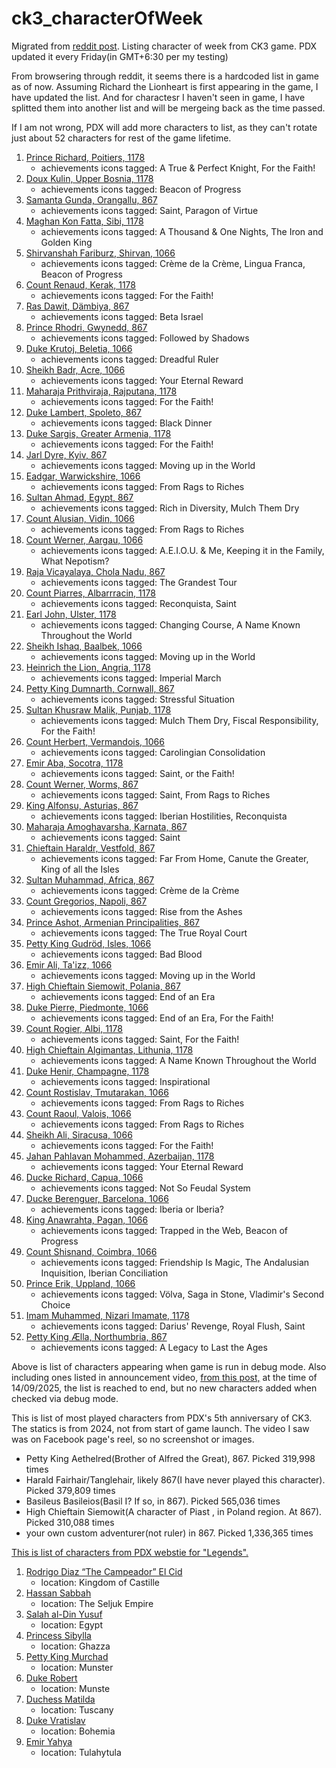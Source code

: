 # ck3_characterOfWeek
Migrated from [reddit post](https://www.reddit.com/r/CrusaderKings/comments/1g8hto1/asking_for_list_of_character_of_week_in_ck3/).
Listing character of week from CK3 game. PDX updated it every Friday(in GMT+6:30 per my testing)

From browsering through reddit, it seems there is a hardcoded list in game as of now. Assuming Richard the Lionheart is first appearing in the game, I have updated the list.
And for charactesr I haven't seen in game, I have splitted them into another list and will be mergeing back as the time passed.

If I am not wrong, PDX will add more characters to list, as they can't rotate just about 52 characters for rest of the game lifetime.

1. [Prince Richard, Poitiers, 1178](info/portraits/1_Richard.png)
   * achievements icons tagged: A True & Perfect Knight, For the Faith!
2. [Doux Kulin, Upper Bosnia, 1178](info/portraits/2_Kulin.png)
   * achievements icons tagged: Beacon of Progress
3. [Samanta Gunda, Orangallu, 867](info/portraits/3_Gunda.png)
   * achievements icons tagged: Saint, Paragon of Virtue
4. [Maghan Kon Fatta, Sibi, 1178](info/portraits/4_Fatta.png)
   * achievements icons tagged: A Thousand & One Nights, The Iron and Golden King
5. [Shirvanshah Fariburz, Shirvan, 1066](info/portraits/5_Fariburz.png)
   * achievements icons tagged: Crème de la Crème, Lingua Franca, Beacon of Progress
6. [Count Renaud, Kerak, 1178](info/portraits/6_Renaud.png)
   * achievements icons tagged: For the Faith!
7. [Ras Dawit, Dämbiya, 867](info/portraits/7_Dawit.png)
   * achievements icons tagged: Beta Israel
8. [Prince Rhodri, Gwynedd, 867](info/portraits/8_Rhodri.png)
   * achievements icons tagged: Followed by Shadows
9. [Duke Krutoj, Beletia, 1066](info/portraits/9_Krutoj.png)
   * achievements icons tagged: Dreadful Ruler
10. [Sheikh Badr, Acre, 1066](info/portraits/10_Badr.png)
    * achievements icons tagged: Your Eternal Reward
11. [Maharaja Prithviraja, Rajputana, 1178](info/portraits/11_Prithviraja.png)
    * achievements icons tagged: For the Faith!
12. [Duke Lambert, Spoleto, 867](info/portraits/NA_Lambert.png)
    * achievements icons tagged: Black Dinner
13. [Duke Sargis, Greater Armenia, 1178](info/portraits/NA_Sargis.png)
    * achievements icons tagged: For the Faith!
14. [Jarl Dyre, Kyiv, 867](info/portraits/NA_Dyre.png)
    * achievements icons tagged: Moving up in the World
15. [Eadgar, Warwickshire, 1066](info/portraits/NA_Eadgar.png)
    * achievements icons tagged: From Rags to Riches
16. [Sultan Ahmad, Egypt, 867](info/portraits/NA_Ahmad.png)
    * achievements icons tagged: Rich in Diversity, Mulch Them Dry
17. [Count Alusian, Vidin, 1066](info/portraits/NA_Alusian.png)
    * achievements icons tagged: From Rags to Riches
18. [Count Werner, Aargau, 1066](info/portraits/NA_Werner_aargau.png)
    * achievements icons tagged: A.E.I.O.U. & Me, Keeping it in the Family, What Nepotism?
19. [Raja Vicayalaya, Chola Nadu, 867](info/portraits/NA_Vicayalaya.png)
    * achievements icons tagged: The Grandest Tour
20. [Count Piarres, Albarrracin, 1178](info/portraits/NA_Piarres.png)
    * achievements icons tagged: Reconquista, Saint
21. [Earl John, Ulster, 1178](info/portraits/NA_John.png)
    * achievements icons tagged: Changing Course, A Name Known Throughout the World
22. [Sheikh Ishaq, Baalbek, 1066](info/portraits/NA_Ishaq.png)
    * achievements icons tagged: Moving up in the World
23. [Heinrich the Lion, Angria, 1178](info/portraits/NA_Heinrich.png)
    * achievements icons tagged: Imperial March
24. [Petty King Dumnarth, Cornwall, 867](info/portraits/NA_Dumnarth.png)
    * achievements icons tagged: Stressful Situation
25. [Sultan Khusraw Malik, Punjab, 1178](info/portraits/NA_Khusraw.png)
    * achievements icons tagged: Mulch Them Dry, Fiscal Responsibility, For the Faith!
26. [Count Herbert, Vermandois, 1066](info/portraits/NA_Herbert.png)
    * achievements icons tagged: Carolingian Consolidation
27. [Emir Aba, Socotra, 1178](info/portraits/NA_Aba.png)
    * achievements icons tagged: Saint, or the Faith!
28. [Count Werner, Worms, 867](info/portraits/NA_Werner_worms.png)
    * achievements icons tagged: Saint, From Rags to Riches
29. [King Alfonsu, Asturias, 867](info/portraits/NA_Alfonsu.png)
    * achievements icons tagged: Iberian Hostilities, Reconquista
30. [Maharaja Amoghavarsha, Karnata, 867](info/portraits/NA_Amoghavarsha.png)
    * achievements icons tagged: Saint
31. [Chieftain Haraldr, Vestfold, 867](info/portraits/NA_Haraldr.png)
    * achievements icons tagged: Far From Home, Canute the Greater, King of all the Isles
32. [Sultan Muhammad, Africa, 867](info/portraits/NA_Muhammad.png)
    * achievements icons tagged: Crème de la Crème
33. [Count Gregorios, Napoli, 867](info/portraits/NA_Gregorios.png)
    * achievements icons tagged: Rise from the Ashes
1. [Prince Ashot, Armenian Principalities, 867](info/portraits/NA_Ashot.png)
   * achievements icons tagged: The True Royal Court
1. [Petty King Gudröd, Isles, 1066](info/portraits/NA_Gudrod.png)
   * achievements icons tagged: Bad Blood
1. [Emir Ali, Ta'izz, 1066](info/portraits/NA_Ali_taizz.png)
   * achievements icons tagged: Moving up in the World
1. [High Chieftain Siemowit, Polania, 867](info/portraits/NA_Siemowit.png)
   * achievements icons tagged: End of an Era
1. [Duke Pierre, Piedmonte, 1066](info/portraits/NA_Pierre.png)
   * achievements icons tagged: End of an Era, For the Faith!
1. [Count Rogier, Albi, 1178](info/portraits/NA_Rogier.png)
   * achievements icons tagged: Saint, For the Faith!
1. [High Chieftain Algimantas, Lithunia, 1178](info/portraits/NA_Algimantas.png)
   * achievements icons tagged: A Name Known Throughout the World
1. [Duke Henir, Champagne, 1178](info/portraits/NA_Henir.png)
   * achievements icons tagged: Inspirational
1. [Count Rostislav, Tmutarakan, 1066](info/portraits/NA_Rostislav.png)
   * achievements icons tagged: From Rags to Riches
1. [Count Raoul, Valois, 1066](info/portraits/NA_Raoul.png)
   * achievements icons tagged: From Rags to Riches
1. [Sheikh Ali, Siracusa, 1066](info/portraits/NA_Ali_siracusa.png)
   * achievements icons tagged: For the Faith!
1. [Jahan Pahlavan Mohammed, Azerbaijan, 1178](info/portraits/NA_Pahlavan_Mohammed.png)
   * achievements icons tagged: Your Eternal Reward
1. [Ducke Richard, Capua, 1066](info/portraits/NA_Richard_capua.png)
   * achievements icons tagged: Not So Feudal System
1. [Ducke Berenguer, Barcelona, 1066](info/portraits/NA_Berenguer.png)
   * achievements icons tagged: Iberia or Iberia?
1. [King Anawrahta, Pagan, 1066](info/portraits/NA_Anawrahta.png)
   * achievements icons tagged: Trapped in the Web, Beacon of Progress
1. [Count Shisnand, Coimbra, 1066](info/portraits/NA_Shisnand.png)
   * achievements icons tagged: Friendship Is Magic, The Andalusian Inquisition, Iberian Conciliation
1. [Prince Erik, Uppland, 1066](info/portraits/NA_Erik.png)
   * achievements icons tagged: Völva, Saga in Stone, Vladimir's Second Choice
1. [Imam Muhammed, Nizari Imamate, 1178](info/portraits/NA_Muhammed_nizari.png)
   * achievements icons tagged: Darius' Revenge, Royal Flush, Saint
1. [Petty King Ælla, Northumbria, 867](info/portraits/NA_AElla.png)
   * achievements icons tagged: A Legacy to Last the Ages
   
Above is list of characters appearing when game is run in debug mode. Also including ones listed in announcement video, [from this post,](https://www.reddit.com/r/CrusaderKings/comments/1fk4b76/character_of_the_week_coming_with_free_update/)
at the time of 14/09/2025, the list is reached to end, but no new characters added when checked via debug mode.

This is list of most played characters from PDX's 5th anniversary of CK3. The statics is from 2024, not from start of game launch. The video I saw was on Facebook page's reel, so no screenshot or images.
- Petty King Aethelred(Brother of Alfred the Great), 867. Picked 319,998 times
- Harald Fairhair/Tanglehair, likely 867(I have never played this character). Picked 379,809 times
- Basileus Basileios(Basil I? If so, in 867). Picked 565,036 times
- High Chieftain Siemowit(A character of Piast , in Poland region. At 867). Picked 310,088 times
- your own custom adventurer(not ruler) in 867. Picked 1,336,365 times
   

[This is list of characters from PDX webstie for "Legends".](https://www.paradoxinteractive.com/games/crusader-kings-iii/legends-of-crusader-kings-iii/)

1. [Rodrigo Diaz “The Campeador” El Cid](https://www.paradoxinteractive.com/games/crusader-kings-iii/legends-of-crusader-kings-iii/rodrigo-diaz-the-campeador-el-cid)
   * location: Kingdom of Castille
1. [Hassan Sabbah](https://www.paradoxinteractive.com/games/crusader-kings-iii/legends-of-crusader-kings-iii/hassan-sabbah)
   * location: The Seljuk Empire
1. [Salah al-Din Yusuf](https://www.paradoxinteractive.com/games/crusader-kings-iii/legends-of-crusader-kings-iii/salah-al-din-yusuf)
   * location: Egypt
1. [Princess Sibylla](https://www.paradoxinteractive.com/games/crusader-kings-iii/legends-of-crusader-kings-iii/princess-sibylla)
   * location: Ghazza
1. [Petty King Murchad](https://www.paradoxinteractive.com/games/crusader-kings-iii/legends-of-crusader-kings-iii/petty-king-murchad)
   * location: Munster
1. [Duke Robert](https://www.paradoxinteractive.com/games/crusader-kings-iii/legends-of-crusader-kings-iii/duke-robert)
   * location: Munste
1. [Duchess Matilda](https://www.paradoxinteractive.com/games/crusader-kings-iii/legends-of-crusader-kings-iii/duchess-matilda)
   * location: Tuscany
1. [Duke Vratislav](https://www.paradoxinteractive.com/games/crusader-kings-iii/legends-of-crusader-kings-iii/duke-vratislav)
   * location: Bohemia
1. [Emir Yahya](https://www.paradoxinteractive.com/games/crusader-kings-iii/legends-of-crusader-kings-iii/emir-yahya)
   * location: Tulahytula 
